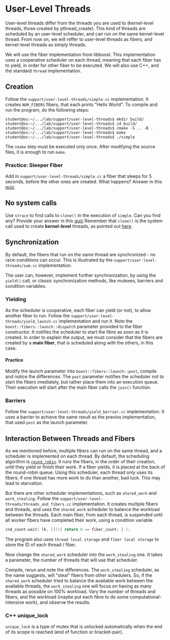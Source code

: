# User-Level Threads

User-level threads differ from the threads you are used to (kernel-level threads, those created by pthread_create).
This kind of threads are scheduled by an user-level scheduler, and can run on the same kernel-level thread.
From now on, we will reffer to user-level threads as fibers, and kernel-level threads as simply threads.

We will use the fiber implementation from libboost.
This implementation uses a cooperative scheduler on each thread, meaning that each fiber has to yield, in order for other fiber to be executed.
We will also use C++, and the standard `thread` implementation.

## Creation

Follow the `support/user-level-threads/simple.cc` implementation.
It creates `NUM_FIBERS` fibers, that each prints "Hello World".
To compile and run the program, do the following steps:

```console
student@os:~/.../lab/support/user-level-threads$ mkdir build/
student@os:~/.../lab/support/user-level-threads$ cd build/
student@os:~/.../lab/support/user-level-threads$ cmake -S .. -B .
student@os:~/.../lab/support/user-level-threads$ make
student@os:~/.../lab/support/user-level-threads$ ./simple
```

The `cmake` step must be executed only once.
After modifying the source files, it is enough to run `make`.

### Practice: Sleeper Fiber

Add in `support/user-level-threads/simple.cc` a fiber that sleeps for 5 seconds, before the other ones are created.
What happens?
Answer in this [quiz](../quiz/sleeping-on-a-fiber.md).

## No system calls

Use `strace` to find calls to `clone()` in the execution of `simple`.
Can you find any?
Provide your answer in this [quiz](../quiz/fiber-strace.md)
Remember that `clone()` is the system call used to create **kernel-level** threads, as pointed out [here](./arena.md#threads-and-processes-clone).

## Synchronization

By default, the fibers that run on the same thread are synchronized - no race-conditions can occur.
This is illustrated by the `support/user-level-threads/sum.cc` implementation.

The user can, however, implement further synchronization, by using the `yield()` call, or classic synchronization methods, like mutexes, barriers and condition variables.

### Yielding

As the scheduler is cooperative, each fiber can yield (or not), to allow another fiber to run.
Follow the `support/user-level-threads/yield_launch.cc` implementation and run it.
Note the `boost::fibers::launch::dispatch` parameter provided to the fiber constructor.
It notifies the scheduler to start the fibre as soon as it is created.
In order to explain the output, we must consider that the fibers are created by a **main fiber**, that is scheduled along with the others, in this case.

#### Practice

Modify the launch parameter into `boost::fibers::launch::post`, compile and notice the differences.
The `post` parameter notifies the scheduler not to start the fibers imediately, but rather place them into an execution queue.
Their execution will start after the main fiber calls the `join()` function.

### Barriers

Follow the `support/user-level-threads/yield_barrier.cc` implementation.
It uses a barrier to achieve the same result as the previos implementation, that used `post` as the launch parameter.

## Interaction Between Threads and Fibers

As we mentioned before, multiple fibers can run on the same thread, and a scheduler is implemented on each thread.
By default, the scheduling algorithm is [`round_robin`](https://www.guru99.com/round-robin-scheduling-example.html).
It runs the fibers, in the order of their creation, until they yield or finish their work.
If a fiber yields, it is placed at the back of the round-robin queue.
Using this scheduler, each thread only uses its fibers;
if one thread has more work to do than another, bad luck.
This may lead to starvation.

But there are other scheduler implementations, such as `shared_work` and `work_stealing`.
Follow the `support/user-level-threads/threads_and_fibers.cc` implementation.
It creates multiple fibers and threads, and uses the `shared_work` scheduler to balance the workload between the threads.
Each main fiber, from each thread, is suspended until all worker fibers have completed their work, using a condition variable.

```cpp
cnd_count.wait( lk, [](){ return 0 == fiber_count; } );
```

The program also uses `thread local storage` and `fiber local storage` to store the ID of each thread / fiber.

Now change the `shared_work` scheduler into the `work_stealing` one.
It takes a parameter, the number of threads that will use that scheduler.

Compile, rerun and note the differences.
The `work_stealing` scheduler, as the name suggests, will "steal" fibers from other schedulers.
So, if the `shared_work` scheduler tried to balance the available work between the available threads, the `work_stealing` one will focus on having as many threads as possible on 100% workload.
Vary the number of threads and fibers, and the workload (maybe put each fibre to do some computational-intensive work), and observe the results.

### C++ unique_lock

`unique_lock` is a type of mutex that is unlocked automatically when the end of its scope is reached (end of function or bracket-pair).
